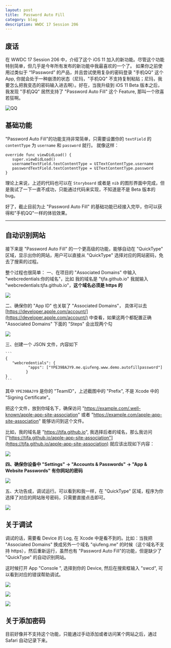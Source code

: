 ```yaml
---
layout: post
title:  Password Auto Fill
category: blog
description: WWDC 17 Session 206
---
```


## 废话

在 WWDC 17 Session 206 中，介绍了这个 iOS 11 加入的新功能。尽管这个功能特别简单，但几乎是今年所有发布的新功能中我最喜欢的一个了。
如果你之前使用过类似于 “1Password” 的产品，并且尝试使用复杂的密码登录 "手机QQ" 这个 App, 你就会处于一种崩溃的状态（尼玛，"手机QQ" 不支持复制粘贴；尼玛，我要怎么把我变态的密码输入进去啊）。好在，当我升级到 iOS 11 Beta 版本之后，我发现 "手机QQ" 居然支持了 "Password Auto Fill" 这个 Feature, 那叫一个欣喜若狂啊。

![QQ](/images/blog/passwordautofill/qq.jpeg)

## 基础功能

"Password Auto Fill"的功能支持非常简单，只需要设置你的 `textField` 的 `contentType` 为 `username` 和 `password` 就行。 就像这样：

```
override func viewDidLoad() {
   super.viewDidLoad()
   usernameTextField.textContentType = UITextContentType.username
   passwordTextField.textContentType = UITextContentType.password
}
```

理论上来说，上述的代码也可以在 `Storyboard` 或者是 `nib` 的图形界面中完成，但是我试了一下一直不成功，只能通过代码来实现，不知道是不是 Beta 版本的 bug。

好了，截止目前为止 "Password Auto Fill" 的基础功能已经接入完毕，你可以获得和"手机QQ"一样的体验效果。

---

## 自动识别网站

接下来是 "Password Auto Fill" 的一个更高级的功能，能够自动在 "QuickType" 区域，显示出你的网站，用户可以直接从 "QuickType" 选择对应的网站密码，免去了搜索的过程。

整个过程也很简单：
一、在项目的 "Associated Domains" 中输入 "webcredentials:你的域名"，比如 我的域名是 "tjfa.github.io" 我就输入 "webcredentials:tjfa.github.io"，**这个域名必须是 https 的**

![](/images/blog/passwordautofill/associated_domains.jpeg)

二、确保你的 "App ID" 也关联了 "Associated Domains"， 具体可以去 [https://developer.apple.com/account/](https://developer.apple.com/account/) 中查看，如果这两个都配置正确 "Associated Domains" 下面的 "Steps" 会出现两个勾

![](/images/blog/passwordautofill/appid.jpeg)

三、创建一个 JSON 文件，内容如下

    ```
    {
	   "webcredentials": {
		      "apps": ["YPE39BAJY9.me.qiufeng.www.demo.autofillpassword"]
	         }
    }
    ```
    
其中 `YPE39BAJY9` 是你的 "TeamID"，上述截图中的 "Prefix", 不是 Xcode 中的 "Signing Certificate"。

把这个文件，放到你域名下，确保访问 "https://example.com/.well-known/apple-app-site-association" 或者 "https://example.com/apple-app-site-association" 能够访问到这个文件。

比如，我的域名是 "https://tjfa.github.io", 我选择后者的域名，那么我访问 ["https://tjfa.github.io/apple-app-site-association"](https://tjfa.github.io/apple-app-site-association) 就应该出现如下内容： 
    
![](/images/blog/passwordautofill/jsonfile.jpeg)
    
**四、确保你设备中 "Settings" -> "Accounts & Passwords" -> "App & Website Passwords" 有你网站的密码**

![](/images/blog/passwordautofill/passworddemo.jpeg)

五、大功告成，调试运行。可以看到和我一样，在 "QuickType" 区域，程序为你选择了对应的网站账号密码，只需要直接点击即可。

![](/images/blog/passwordautofill/quickType.jpeg)

## 关于调试

调试的话，需要看 Device 的 Log, 在 Xcode 中是看不到的。比如：当我把 "Associated Domains" 换成另外一个域名 "qiufeng.me" 的时候（这个域名不支持 https），然后重新运行，虽然也有 "Password Auto Fill"的功能，但是缺少了 "QuickType" 的自动识别网站。

这时候打开 App "Console ", 选择到你的 Device, 然后在搜索框输入 "swcd", 可以看到对应的错误帮助调试。

![](/images/blog/passwordautofill/consoleicon.jpeg)

![](/images/blog/passwordautofill/consolelog1.jpeg)

![](/images/blog/passwordautofill/consolelog2.jpeg)

## 关于添加密码

目前好像并不支持这个功能，只能通过手动添加或者访问某个网站之后，通过 Safari 自动记录下来。

    


